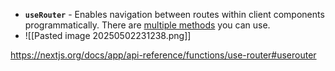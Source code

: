 - **`useRouter`** - Enables navigation between routes within client components programmatically. There are [multiple methods](https://nextjs.org/docs/app/api-reference/functions/use-router#userouter) you can use.
- ![[Pasted image 20250502231238.png]]


https://nextjs.org/docs/app/api-reference/functions/use-router#userouter